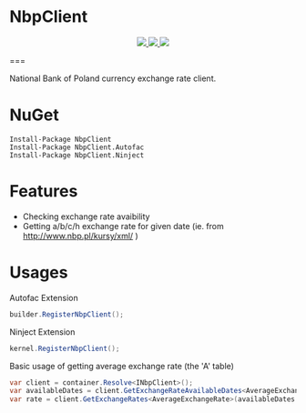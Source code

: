 # NbpClient

<p align="center">
    <a href="https://ci.appveyor.com/project/mgibas/nbpclient/branch/master">
        <img src="https://ci.appveyor.com/api/projects/status/github/mgibas/nbpclient?branch=master&svg=true"></img>
    </a>
    <a href="https://www.gitcheese.com/donate/users/530319/repos/32922611">
        <img src="https://s3.amazonaws.com/gitcheese-ui-master/images/badge.svg"></img>
    </a>
    <a href="https://www.nuget.org/packages/NbpClient/">
        <img src="https://img.shields.io/nuget/v/NbpClient.svg?style=flat-square"></img>
    </a>
</p>

===

National Bank of Poland currency exchange rate client.

NuGet
====
```
Install-Package NbpClient
Install-Package NbpClient.Autofac
Install-Package NbpClient.Ninject
```
Features
====
* Checking exchange rate avaibility
* Getting a/b/c/h exchange rate for given date (ie. from http://www.nbp.pl/kursy/xml/ )

Usages
====
Autofac Extension
```csharp
builder.RegisterNbpClient();
```

Ninject Extension
```csharp
kernel.RegisterNbpClient();
```

Basic usage of getting average exchange rate (the 'A' table)
```csharp
var client = container.Resolve<INbpClient>();
var availableDates = client.GetExchangeRateAvailableDates<AverageExchangeRate>();
var rate = client.GetExchangeRates<AverageExchangeRate>(availableDates.First());
```
